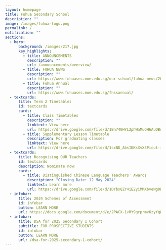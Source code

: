 ```yaml
---
layout: homepage
title: Fuhua Secondary School
description: ""
image: /images/fuhua-logo.png
permalink: /
notification: ""
sections:
  - hero:
      background: /images/217.jpg
      key_highlights:
        - title: ANNOUNCEMENTS
          description: ""
          url: /announcements/overview/
        - title: FUHUA NEWS
          description: ""
          url: https://www.fuhuasec.moe.edu.sg/our-school/fuhua-news/2024s1orientation/
        - title: Fuhua Annual
          description: ""
          url: https://www.fuhuasec.moe.edu.sg/fhssannual/
  - textcards:
      title: Term 2 Timetables
      id: textcards
      cards:
        - title: Class Timetables
          description: ""
          linktext: View here
          url: https://drive.google.com/file/d/1Bn740HYL2phWaMuOH6AuQBuLRlRhNuM9/view?usp=sharing
        - title: Supplementary Lesson Timetable
          description: For graduating classes
          linktext: View here
          url: https://drive.google.com/file/d/1cxND_AbsIKKsXvX3Picut-iM13Pjf1Bk/view?usp=sharing
  - textcards:
      title: Recognising OUR Teachers
      id: textcards
      description: Nominate now!
      cards:
        - title: Distinguished Chinese Language Teachers' Awards
          description: "Closing Date: 12 May 2024"
          linktext: Learn more
          url: https://drive.google.com/file/d/1DYbxQZY4iE2yiMMXbveNgOLo-dc-PW1n/view?usp=sharing
  - infobar:
      title: 2024 Schemes of Assessment
      id: infobar
      button: LEARN MORE
      url: https://docs.google.com/document/d/e/2PACX-1vRY9grprmv6zyYqW0hD89717TvOn5FemE6IOehli7p5PXoL6l_DSiRBj1OsOOFNQIrJdsUq-UMTTFLJ/pub
  - infobar:
      title: DSA for 2025 Secondary 1 Cohort
      subtitle: FOR PROSPECTIVE STUDENTS
      id: infobar
      button: LEARN MORE
      url: /dsa-for-2025-secondary-1-cohort/
---
```


